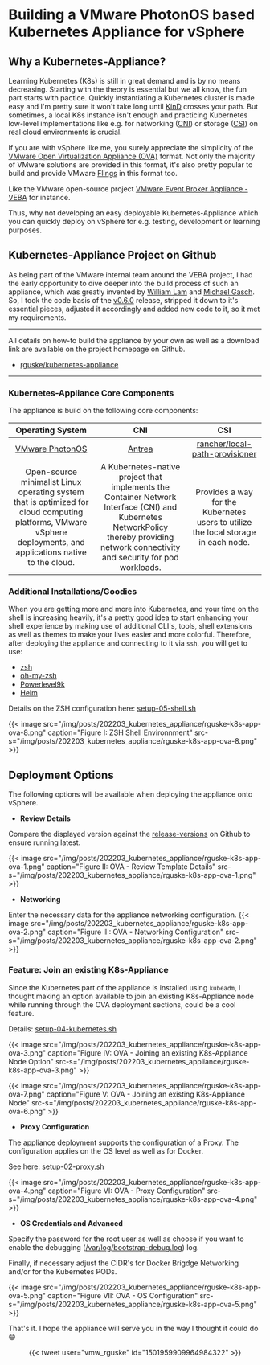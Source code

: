 # Building a VMware PhotonOS based Kubernetes Appliance for vSphere


## Why a Kubernetes-Appliance?

Learning Kubernetes (K8s) is still in great demand and is by no means decreasing. Starting with the theory is essential but we all know, the fun part starts with pactice. Quickly instantiating a Kubernetes cluster is made easy and I'm pretty sure it won't take long until [KinD](https://github.com/kubernetes-sigs/kind) crosses your path. But sometimes, a local K8s instance isn't enough and practicing Kubernetes low-level implementations like e.g. for networking ([CNI](https://kubernetes.io/docs/concepts/cluster-administration/networking/)) or storage ([CSI](https://kubernetes-csi.github.io/docs/)) on real cloud environments is crucial.

If you are with vSphere like me, you surely appreciate the simplicity of the [VMware Open Virtualization Appliance (OVA)](https://docs.vmware.com/en/VMware-vSphere/7.0/com.vmware.vsphere.vm_admin.doc/GUID-AFEDC48B-C96F-4088-9C1F-4F0A30E965DE.html) format. Not only the majority of VMware solutions are provided in this format, it's also pretty popular to build and provide VMware [Flings](https://flings.vmware.com/) in this format too.

Like the VMware open-source project [VMware Event Broker Appliance - VEBA](https://vmweventbroker.io/) for instance.

Thus, why not developing an easy deployable Kubernetes-Appliance which you can quickly deploy on vSphere for e.g. testing, development or learning purposes.

## Kubernetes-Appliance Project on Github

As being part of the VMware internal team around the VEBA project, I had the early opportunity to dive deeper into the build process of such an appliance, which was greatly invented by [William Lam](https://twitter.com/lamw) and [Michael Gasch](https://twitter.com/embano1). So, I took the code basis of the [v0.6.0](https://github.com/vmware-samples/vcenter-event-broker-appliance/tree/release-0.6.0) release, stripped it down to it's essential pieces, adjusted it accordingly and added new code to it, so it met my requirements.

---
All details on how-to build the appliance by your own as well as a download link are available on the project homepage on Github.

- <i class='fab fa-github fa-fw'></i> [rguske/kubernetes-appliance](https://github.com/rguske/kubernetes-appliance) <i class='fab fa-github fa-fw'></i>

---

### Kubernetes-Appliance Core Components

The appliance is build on the following core components:

| Operating System | CNI | CSI |
| :--: | :--: | :--: |
| [VMware PhotonOS](https://vmware.github.io/photon/) | [Antrea](https://antrea.io/) | [rancher/local-path-provisioner](https://github.com/rancher/local-path-provisioner) |
| Open-source minimalist Linux operating system that is optimized for cloud computing platforms, VMware vSphere deployments, and applications native to the cloud. | A Kubernetes-native project that implements the Container Network Interface (CNI) and Kubernetes NetworkPolicy thereby providing network connectivity and security for pod workloads.  | Provides a way for the Kubernetes users to utilize the local storage in each node. |

### Additional Installations/Goodies

When you are getting more and more into Kubernetes, and your time on the shell is increasing heavily, it's a pretty good idea to start enhancing your shell experience by making use of additional CLI's, tools, shell extensions as well as themes to make your lives easier and more colorful. Therefore, after deploying the appliance and connecting to it via `ssh`, you will get to use:

- [zsh](http://www.zsh.org/)
- [oh-my-zsh](https://ohmyz.sh/)
- [Powerlevel9k](https://github.com/Powerlevel9k/powerlevel9k)
- [Helm](https://helm.sh/)

Details on the ZSH configuration here: [setup-05-shell.sh](https://github.com/rguske/kubernetes-appliance/blob/main/files/setup-05-shell.sh)

{{< image src="/img/posts/202203_kubernetes_appliance/rguske-k8s-app-ova-8.png" caption="Figure I: ZSH Shell Environnment" src-s="/img/posts/202203_kubernetes_appliance/rguske-k8s-app-ova-8.png" >}}

## Deployment Options

The following options will be available when deploying the appliance onto vSphere.

- **Review Details**

Compare the displayed version against the [release-versions](https://github.com/rguske/kubernetes-appliance/releases) on Github to ensure running latest.

{{< image src="/img/posts/202203_kubernetes_appliance/rguske-k8s-app-ova-1.png" caption="Figure II: OVA - Review Template Details" src-s="/img/posts/202203_kubernetes_appliance/rguske-k8s-app-ova-1.png" >}}

- **Networking**

Enter the necessary data for the appliance networking configuration.
{{< image src="/img/posts/202203_kubernetes_appliance/rguske-k8s-app-ova-2.png" caption="Figure III: OVA - Networking Configuration" src-s="/img/posts/202203_kubernetes_appliance/rguske-k8s-app-ova-2.png" >}}

### Feature: Join an existing K8s-Appliance

Since the Kubernetes part of the appliance is installed using `kubeadm`, I thought making an option available to join an existing K8s-Appliance node while running through the OVA deployment sections, could be a cool feature.

Details: [setup-04-kubernetes.sh](https://github.com/rguske/kubernetes-appliance/blob/main/files/setup-04-kubernetes.sh)

{{< image src="/img/posts/202203_kubernetes_appliance/rguske-k8s-app-ova-3.png" caption="Figure IV: OVA - Joining an existing K8s-Appliance Node Option" src-s="/img/posts/202203_kubernetes_appliance/rguske-k8s-app-ova-3.png" >}}

{{< image src="/img/posts/202203_kubernetes_appliance/rguske-k8s-app-ova-7.png" caption="Figure V: OVA - Joining an existing K8s-Appliance Node" src-s="/img/posts/202203_kubernetes_appliance/rguske-k8s-app-ova-6.png" >}}

- **Proxy Configuration**

The appliance deployment supports the configuration of a Proxy. The configuration applies on the OS level as well as for Docker.

See here: [setup-02-proxy.sh](https://github.com/rguske/kubernetes-appliance/blob/main/files/setup-02-proxy.sh)

{{< image src="/img/posts/202203_kubernetes_appliance/rguske-k8s-app-ova-4.png" caption="Figure VI: OVA - Proxy Configuration" src-s="/img/posts/202203_kubernetes_appliance/rguske-k8s-app-ova-4.png" >}}

- **OS Credentials and Advanced**

Specify the password for the root user as well as choose if you want to enable the debugging ([/var/log/bootstrap-debug.log](https://github.com/rguske/kubernetes-appliance/blob/30b3e6499cb2c1ce86b117d65ad9f15bed2db9ff/files/setup.sh#L32)) log.

Finally, if necessary adjust the CIDR's for Docker Brigdge Networking and/or for the Kubernetes PODs.

{{< image src="/img/posts/202203_kubernetes_appliance/rguske-k8s-app-ova-5.png" caption="Figure VII: OVA - OS Configuration" src-s="/img/posts/202203_kubernetes_appliance/rguske-k8s-app-ova-5.png" >}}


That's it. I hope the appliance will serve you in the way I thought it could do :smile:

<center> {{< tweet user="vmw_rguske" id="1501959909964984322" >}} </center>

